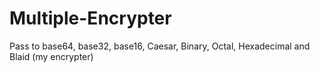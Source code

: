 # Multiple-Encrypter
Pass to base64, base32, base16, Caesar, Binary, Octal, Hexadecimal and Blaid (my encrypter)
